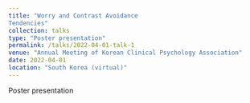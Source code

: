 ```yaml
---
title: "Worry and Contrast Avoidance
Tendencies"
collection: talks
type: "Poster presentation"
permalink: /talks/2022-04-01-talk-1
venue: "Annual Meeting of Korean Clinical Psychology Association"
date: 2022-04-01
location: "South Korea (virtual)"
---
```


Poster presentation
